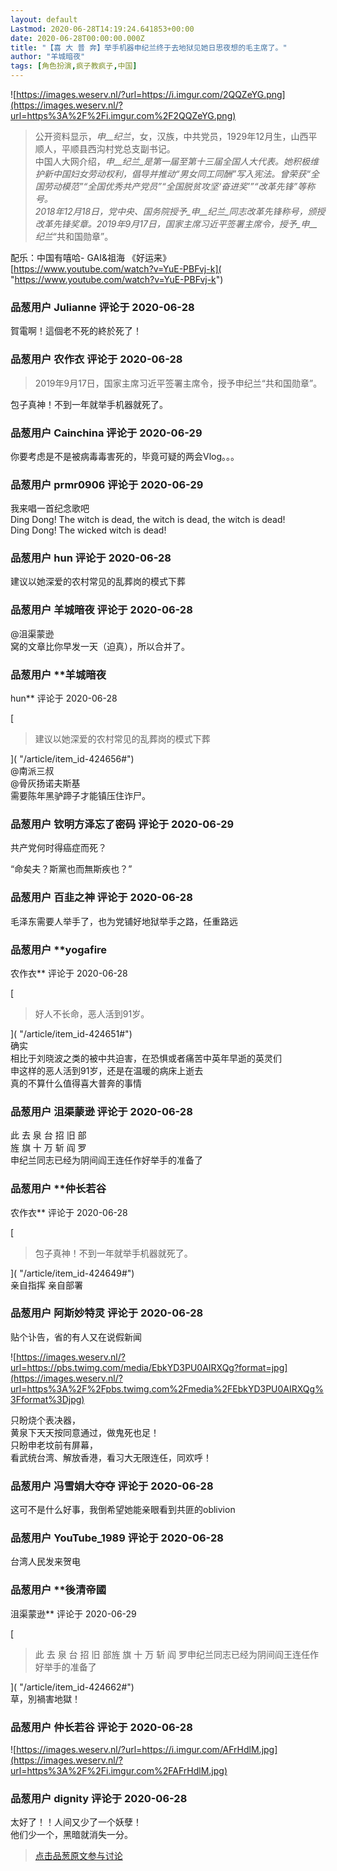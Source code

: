 ```yaml
---
layout: default
Lastmod: 2020-06-28T14:19:24.641853+00:00
date: 2020-06-28T00:00:00.000Z
title: "【喜 大 普 奔】举手机器申纪兰终于去地狱见她日思夜想的毛主席了。"
author: "羊城暗夜"
tags: [角色扮演,疯子教疯子,中国]
---
```


![https://images.weserv.nl/?url=https://i.imgur.com/2QQZeYG.png](https://images.weserv.nl/?url=https%3A%2F%2Fi.imgur.com%2F2QQZeYG.png)  

> 公开资料显示，_申__纪兰_，女，汉族，中共党员，1929年12月生，山西平顺人，平顺县西沟村党总支副书记。  
> 中国人大网介绍，_申__纪兰_是第一届至第十三届全国人大代表。她积极维护新中国妇女劳动权利，倡导并推动“男女同工同酬”写入宪法。曾荣获“全国劳动模范”“全国优秀共产党员”“全国脱贫攻坚‘奋进奖’”“改革先锋”等称号。  
> 2018年12月18日，党中央、国务院授予_申__纪兰_同志改革先锋称号，颁授改革先锋奖章。2019年9月17日，国家主席习近平签署主席令，授予_申__纪兰_“共和国勋章”。

  
  
配乐：中国有嘻哈- GAI&祖海 《好运来》  
[https://www.youtube.com/watch?v=YuE-PBFvj-k]( "https://www.youtube.com/watch?v=YuE-PBFvj-k")

            
### 品葱用户 **Julianne** 评论于 2020-06-28
        
賀電啊！這個老不死的終於死了！
        


            
### 品葱用户 **农作衣** 评论于 2020-06-28
        
> 2019年9月17日，国家主席习近平签署主席令，授予申纪兰“共和国勋章”。

  
  
  
包子真神！不到一年就举手机器就死了。
        


            
### 品葱用户 **Cainchina** 评论于 2020-06-29
        
你要考虑是不是被病毒毒害死的，毕竟可疑的两会Vlog。。。
        


            
### 品葱用户 **prmr0906** 评论于 2020-06-29
        
我来唱一首纪念歌吧  
Ding Dong! The witch is dead, the witch is dead, the witch is dead!  
Ding Dong! The wicked witch is dead!
        


            
### 品葱用户 **hun** 评论于 2020-06-28
        
建议以她深爱的农村常见的乱葬岗的模式下葬
        


            
### 品葱用户 **羊城暗夜** 评论于 2020-06-28
        
@沮渠蒙逊  
窝的文章比你早发一天（迫真），所以合并了。
        


            
### 品葱用户 **羊城暗夜 
hun** 评论于 2020-06-28
        
[

> 建议以她深爱的农村常见的乱葬岗的模式下葬

]( "/article/item_id-424656#")  
@南派三叔  
@骨灰扬诺夫斯基  
需要陈年黑驴蹄子才能镇压住诈尸。
        


            
### 品葱用户 **钦明方泽忘了密码** 评论于 2020-06-29
        
共产党何时得癌症而死？  
  
“命矣夫？斯黨也而無斯疾也？”
        


            
### 品葱用户 **百韭之神** 评论于 2020-06-28
        
毛泽东需要人举手了，也为党铺好地狱举手之路，任重路远
        


            
### 品葱用户 **yogafire 
农作衣** 评论于 2020-06-28
        
[

> 好人不长命，恶人活到91岁。

]( "/article/item_id-424651#")  
确实  
相比于刘晓波之类的被中共迫害，在恐惧或者痛苦中英年早逝的英灵们  
申这样的恶人活到91岁，还是在温暖的病床上逝去  
真的不算什么值得喜大普奔的事情
        


            
### 品葱用户 **沮渠蒙逊** 评论于 2020-06-28
        
此 去 泉 台 招 旧 部  
旌 旗 十 万 斩 阎 罗  
申纪兰同志已经为阴间阎王连任作好举手的准备了
        


            
### 品葱用户 **仲长若谷 
农作衣** 评论于 2020-06-28
        
[

> 包子真神！不到一年就举手机器就死了。

]( "/article/item_id-424649#")  
亲自指挥 亲自部署
        


            
### 品葱用户 **阿斯妙特灵** 评论于 2020-06-28
        
贴个讣告，省的有人又在说假新闻  
  
![https://images.weserv.nl/?url=https://pbs.twimg.com/media/EbkYD3PU0AIRXQg?format=jpg](https://images.weserv.nl/?url=https%3A%2F%2Fpbs.twimg.com%2Fmedia%2FEbkYD3PU0AIRXQg%3Fformat%3Djpg)  
  
只盼烧个表决器，  
黄泉下天天按同意通过，做鬼死也足！  
只盼申老坟前有屏幕，  
看武统台湾、解放香港，看习大无限连任，同欢呼！
        


            
### 品葱用户 **冯雪娟大夺夺** 评论于 2020-06-28
        
这可不是什么好事，我倒希望她能亲眼看到共匪的oblivion
        


            
### 品葱用户 **YouTube_1989** 评论于 2020-06-28
        
台湾人民发来贺电
        


            
### 品葱用户 **後清帝國 
沮渠蒙逊** 评论于 2020-06-29
        
[

> 此 去 泉 台 招 旧 部旌 旗 十 万 斩 阎 罗申纪兰同志已经为阴间阎王连任作好举手的准备了

]( "/article/item_id-424662#")  
草，別禍害地獄！
        


            
### 品葱用户 **仲长若谷** 评论于 2020-06-28
        
![https://images.weserv.nl/?url=https://i.imgur.com/AFrHdlM.jpg](https://images.weserv.nl/?url=https%3A%2F%2Fi.imgur.com%2FAFrHdlM.jpg)
        


            
### 品葱用户 **dignity** 评论于 2020-06-28
        
太好了！！人间又少了一个妖孽！  
他们少一个，黑暗就消失一分。
        






> [点击品葱原文参与讨论](https://pincong.rocks/article/20909)

